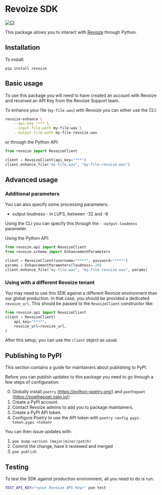 # Revoize SDK

[![CI](https://github.com/Revoize/revoize-python-sdk/actions/workflows/ci.yml/badge.svg)](https://github.com/Revoize/revoize-python-sdk/actions/workflows/ci.yml)

This package allows you to interact with [Revoize](https://revoize.com) through Python.

## Installation

To install:

```
pip install revoize
```

## Basic usage

To use this package you will need to have created an account with Revoize and received an API Key from the Revoize Support team.

To enhance your file (`my-file.wav`) with Revoize you can either use the CLI:

```bash
revoize-enhance \
    --api-key **** \
    --input-file-path my-file.wav \
    --output-file-path my-file-revoize.wav
```

or through the Python API:

```py
from revoize import RevoizeClient

client = RevoizeClient(api_key="***")
client.enhance_file("my-file.wav", "my-file-revoize.wav")
```

## Advanced usage

### Additional parameters

You can also specify some processing parameters:

- output loudness - in LUFS, between -32 and -8

Using the CLI you can specify this through the `--output-loudness` parameter.

Using the Python API:

```py
from revoize.api import RevoizeClient
from revoize.schema import EnhancementParameters

client = RevoizeClient(username="****", password="****")
params = EnhancementParameters(loudness=-20)
client.enhance_file("my-file.wav", "my-file-revoize.wav", params)
```

### Using with a different Revoize tenant

You may need to use this SDK against a different Revoize environment than our global production. In that case, you should be provided a dedicated `revoize_url`. This should be passed to the `RevoizeClient` constructor like:

```py
from revoize.api import RevoizeClient
client = RevoizeClient(
    api_key="****",
    revoize_url=revoize_url,
)
```

After this setup, you can use the `client` object as usual.

## Publishing to PyPI

This section contains a guide for maintainers about publishing to PyPI.

Before you can publish updates to this package you need to go through a few steps of configuration:

0. Globally install `poetry` (https://python-poetry.org/) and `poethepoet` (https://poethepoet.natn.io/)
1. Create a PyPI account.
2. Contact Revoize admins to add you to package maintainers.
3. Create a PyPI API token.
4. Configure Poetry to use the API token with `poetry config pypi-token.pypi <token>`

You can then issue updates with:

1. `poe bump-version (major|minor|patch)`
2. Commit the change, have it reviewed and merged
3. `poe publish`

## Testing

To test the SDK against production environment, all you need to do is run:

```sh
TEST_API_KEY="<your Revoize API Key>" poe test
```
